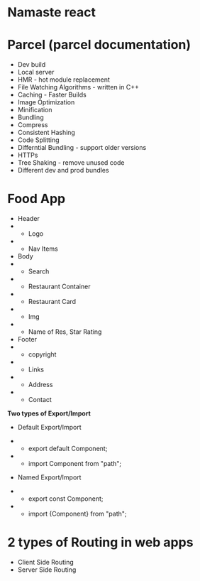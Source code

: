 # Namaste react

# Parcel (parcel documentation)

- Dev build
- Local server
- HMR - hot module replacement
- File Watching Algorithms - written in C++
- Caching - Faster Builds
- Image Optimization
- Minification
- Bundling
- Compress
- Consistent Hashing
- Code Splitting
- Differntial Bundling - support older versions
- HTTPs
- Tree Shaking - remove unused code
- Different dev and prod bundles

# Food App

- Header
- - Logo
- - Nav Items
- Body
- - Search
- - Restaurant Container
- - Restaurant Card
- - Img
- - Name of Res, Star Rating
- Footer
- - copyright
- - Links
- - Address
- - Contact

<b> Two types of Export/Import </b>

- Default Export/Import
- - export default Component;
- - import Component from "path";

- Named Export/Import
- - export const Component;
- - import {Component} from "path";


# 2 types of Routing in web apps
- Client Side Routing
- Server Side Routing
